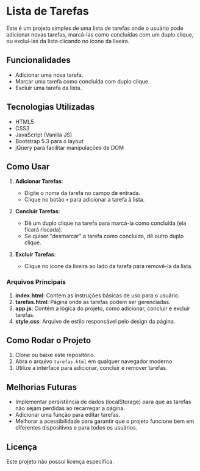 # Lista de Tarefas

Este é um projeto simples de uma lista de tarefas onde o usuário pode adicionar novas tarefas, marcá-las como concluídas com um duplo clique, ou excluí-las da lista clicando no ícone da lixeira.

## Funcionalidades

- Adicionar uma nova tarefa.
- Marcar uma tarefa como concluída com duplo clique.
- Excluir uma tarefa da lista.

## Tecnologias Utilizadas

- HTML5
- CSS3
- JavaScript (Vanilla JS)
- Bootstrap 5.3 para o layout
- jQuery para facilitar manipulações de DOM

## Como Usar

1. **Adicionar Tarefas**:
   - Digite o nome da tarefa no campo de entrada.
   - Clique no botão `+` para adicionar a tarefa à lista.

2. **Concluir Tarefas**:
   - Dê um duplo clique na tarefa para marcá-la como concluída (ela ficará riscada).
   - Se quiser "desmarcar" a tarefa como concluída, dê outro duplo clique.

3. **Excluir Tarefas**:
   - Clique no ícone da lixeira ao lado da tarefa para removê-la da lista.

### Arquivos Principais

1. **index.html**: Contém as instruções básicas de uso para o usuário.
2. **tarefas.html**: Página onde as tarefas podem ser gerenciadas.
3. **app.js**: Contém a lógica do projeto, como adicionar, concluir e excluir tarefas.
4. **style.css**: Arquivo de estilo responsável pelo design da página.

## Como Rodar o Projeto

1. Clone ou baixe este repositório.
2. Abra o arquivo `tarefas.html` em qualquer navegador moderno.
3. Utilize a interface para adicionar, concluir e remover tarefas.

## Melhorias Futuras

- Implementar persistência de dados (localStorage) para que as tarefas não sejam perdidas ao recarregar a página.
- Adicionar uma função para editar tarefas.
- Melhorar a acessibilidade para garantir que o projeto funcione bem em diferentes dispositivos e para todos os usuários.

## Licença

Este projeto não possui licença específica.
